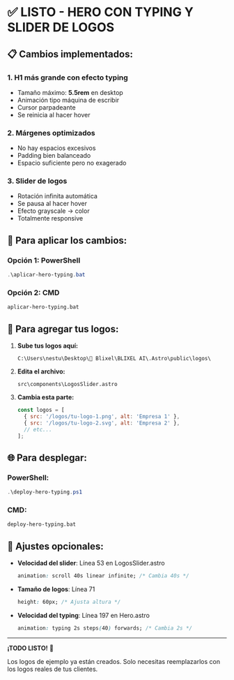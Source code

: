 # ✅ LISTO - HERO CON TYPING Y SLIDER DE LOGOS

## 📋 Cambios implementados:

### 1. **H1 más grande con efecto typing**
- Tamaño máximo: **5.5rem** en desktop
- Animación tipo máquina de escribir
- Cursor parpadeante
- Se reinicia al hacer hover

### 2. **Márgenes optimizados**
- No hay espacios excesivos
- Padding bien balanceado
- Espacio suficiente pero no exagerado

### 3. **Slider de logos**
- Rotación infinita automática
- Se pausa al hacer hover
- Efecto grayscale → color
- Totalmente responsive

## 🚀 Para aplicar los cambios:

### Opción 1: PowerShell
```powershell
.\aplicar-hero-typing.bat
```

### Opción 2: CMD
```cmd
aplicar-hero-typing.bat
```

## 📁 Para agregar tus logos:

1. **Sube tus logos aquí:**
   ```
   C:\Users\nestu\Desktop\🏢 Blixel\BLIXEL AI\.Astro\public\logos\
   ```

2. **Edita el archivo:**
   ```
   src\components\LogosSlider.astro
   ```

3. **Cambia esta parte:**
   ```javascript
   const logos = [
     { src: '/logos/tu-logo-1.png', alt: 'Empresa 1' },
     { src: '/logos/tu-logo-2.svg', alt: 'Empresa 2' },
     // etc...
   ];
   ```

## 🌐 Para desplegar:

### PowerShell:
```powershell
.\deploy-hero-typing.ps1
```

### CMD:
```cmd
deploy-hero-typing.bat
```

## 🎨 Ajustes opcionales:

- **Velocidad del slider**: Línea 53 en LogosSlider.astro
  ```css
  animation: scroll 40s linear infinite; /* Cambia 40s */
  ```

- **Tamaño de logos**: Línea 71
  ```css
  height: 60px; /* Ajusta altura */
  ```

- **Velocidad del typing**: Línea 197 en Hero.astro
  ```css
  animation: typing 2s steps(40) forwards; /* Cambia 2s */
  ```

---

**¡TODO LISTO!** 🎉 

Los logos de ejemplo ya están creados. Solo necesitas reemplazarlos con los logos reales de tus clientes.
